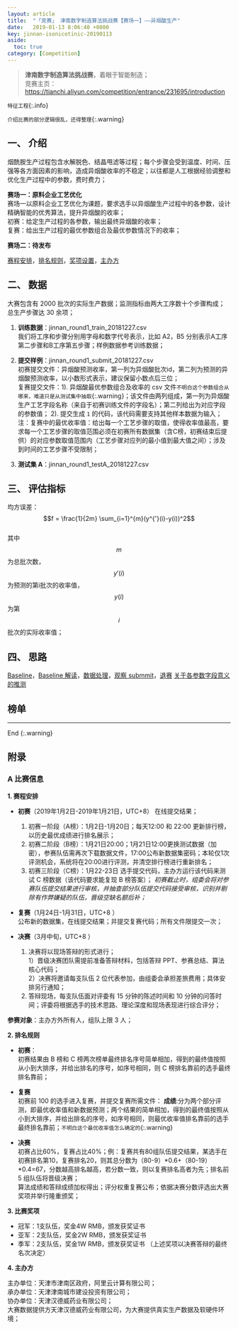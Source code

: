 ```yaml
---
layout: article
title:  "「竞赛」 津南数字制造算法挑战赛【赛场一】——异烟酸生产"
date:   2019-01-13 8:06:40 +0800
key: jinnan-isonicotinic-20190113
aside:
  toc: true
category: [Competition]
---
```


>**津南数字制造算法挑战赛**，着眼于智能制造；  
竞赛主页：<https://tianchi.aliyun.com/competition/entrance/231695/introduction>   

`特征工程`{:.info}  

`介绍比赛的部分逻辑很乱，还得整理`{:.warning}  

## 一、 介绍

烟酰胺生产过程包含水解脱色、结晶甩滤等过程；每个步骤会受到温度、时间、压强等各方面因素的影响，造成异烟酸收率的不稳定；以往都是人工根据经验调整和优化生产过程中的参数，费时费力；

**赛场一：原料企业工艺优化**  
赛场一以原料企业工艺优化为课题，要求选手以异烟酸生产过程中的各参数，设计精确智能的优秀算法，提升异烟酸的收率；   
初赛：给定生产过程的各参数，输出最终异烟酸的收率；  
复赛：给出生产过程的最优参数组合及最优参数情况下的收率；  

**赛场二：待发布﻿**  

[赛程安排](#schedule)，[排名规则](#rule)，[奖项设置](#awards)，[主办方](#organizers)  

## 二、 数据
大赛包含有 2000 批次的实际生产数据；监测指标由两大工序数十个步骤构成；总生产步骤达 30 余项；  
1. **训练数据**：jinnan_round1_train_20181227.csv  
我们将工序和步骤分别用字母和数字代号表示，比如 A2，B5 分别表示A工序第二步骤和B工序第五步骤；样例数据参考训练数据；  

2. **提交样例**：jinnan_round1_submit_20181227.csv   
初赛提交文件：异烟酸预测收率，第一列为异烟酸批次id，第二列为预测的异烟酸预测收率，以小数形式表示，建议保留小数点后三位；   
复赛提交文件：1). 异烟酸最优参数组合及收率的 csv 文件`不明白这个参数组合从哪来，难道只是从测试集中抽取`{:.warning}；该文件由两列组成，第一列为异烟酸生产工艺字段名称（来自于初赛训练文件的字段名）；第二列给出为对应字段的参数值； 2). 提交生成 `1` 的代码，该代码需要支持其他样本数据为输入；  
注：复赛中的最优收率值：给出每一个工艺步骤的取值，使得收率值最高，要求每一个工艺步骤的取值范围必须在初赛所有数据集（含C榜，初赛结束后提供）的对应参数取值范围内（工艺步骤对应列的最小值到最大值之间）；涉及到时间的工艺步骤不受限制；  

3. **测试集 A**：jinnan_round1_testA_20181227.csv


## 三、 评估指标
均方误差：$$f = \frac{1}{2m} \sum_{i=1}^{m}(y^{'}(i)-y(i))^2$$  
其中 $$m$$ 为总批次数，$$y'(i)$$ 为预测的第i批次的收率值，$$y(i)$$ 为第 $$i$$ 批次的实际收率值；  

## 四、 思路
[Baseline](https://tianchi.aliyun.com/notebook-ai/detail?postId=41822)，[Baseline 解读](https://tianchi.aliyun.com/notebook-ai/detail?postId=43128)，[数据处理](https://tianchi.aliyun.com/notebook-ai/detail?postId=43680)，[观察 submmit](https://tianchi.aliyun.com/notebook-ai/detail?postId=43726)，[退赛](https://tianchi.aliyun.com/notebook-ai/detail?postId=43682)
[关于各参数字段意义的推测](https://tianchi.aliyun.com/forum/postDetail?postId=42025)  

## 榜单




-------------------  
 End
{:.warning}  


## 附录
### A 比赛信息
<span id="schedule">**1. 赛程安排**</span>  
- **初赛**（2019年1月2日-2019年1月21日，UTC+8）
  在线提交结果；  
  1. 初赛一阶段（A榜）：1月2日-1月20日；每天12:00 和 22:00 更新排行榜，以历史最优成绩进行排名展示；  
  2. 初赛二阶段（B榜）：1月21日20:00；1月21日12:00更换测试数据（加密），参赛队伍需再次下载数据文件，17:00公布新数据集密码；本轮仅1次评测机会，系统将在20:00进行评测，并清空排行榜进行重新排名；  
  3. 初赛三阶段（C榜）：1月22-23日 选手提交代码，主办方运行该代码来测试 C 榜数据（该代码要求能复现 B 榜答案）；
  *初赛截止时，组委会将对参赛队伍提交结果进行审核，并抽查部分队伍提交代码接受审核，识别并剔除有作弊嫌疑的队伍，晋级空缺名额后补；*  

- **复赛**（1月24日-1月31日，UTC+8 ）  
  公布新的数据集，在线提交结果；并提交复赛代码；所有文件限提交一次；    


- **决赛**（3月中旬，UTC+8 ）
  1. 决赛将以现场答辩的形式进行；  
    1）晋级决赛团队需提前准备答辩材料，包括答辩 PPT、参赛总结、算法核心代码；  
    2）决赛将邀请每支队伍 2 位代表参加，由组委会承担差旅费用；具体安排另行通知；  
  2. 答辩现场，每支队伍面对评委有 15 分钟的陈述时间和 10 分钟的问答时间；评委将根据选手的技术思路、理论深度和现场表现进行综合评分；


**参赛对象**：主办方外所有人，组队上限 3 人；  

<span id="rule">**2. 排名规则**</span>  
- **初赛**：  
初赛结果由 B 榜和 C 榜两次榜单最终排名序号简单相加，得到的最终值按照从小到大排序，并给出排名的序号，如序号相同，则 C 榜排名靠前的选手最终排名靠前；  
- **复赛**  
初赛前 100 的选手进入复赛，并提交复赛所需文件：
**成绩**:分为两个部分评测，即最优收率值和新数据预测；两个结果的简单相加，得到的最终值按照从小到大排序，并给出排名的序号，如序号相同，则最优收率值排名靠前的选手最终排名靠前；`不明白这个最优收率值怎么确定的`{:.warning}  

- **决赛**  
初赛占比60%，复赛占比40%；例：复赛共有80组队伍提交结果，某选手在初赛排名第10，复赛排名20，则其总分数为（80-9）*0.6+（80-19）*0.4=67，分数越高排名越高，若分数一致，则以复赛排名高者为先；排名前 5 组队伍将晋级决赛；  
算法成绩和答辩成绩加权得出；评分权重复赛公布；依据决赛分数评选出大赛奖项并举行隆重颁奖；   

<span id="awards">**3. 比赛奖项**</span>  

- 冠军：1支队伍，奖金4W RMB，颁发获奖证书
- 亚军：2支队伍，奖金2W RMB，颁发获奖证书
- 季军：2支队伍，奖金1W RMB，颁发获奖证书
（上述奖项以决赛答辩的最终名次决定）

<span id="organizers">**4. 主办方**</span>  

主办单位：天津市津南区政府，阿里云计算有限公司；  
承办单位：天津津南城市建设投资有限公司；  
协办单位：天津汉德威药业有限公司；  
大赛数据提供方天津汉德威药业有限公司，为大赛提供真实生产数据及软硬件环境；  
